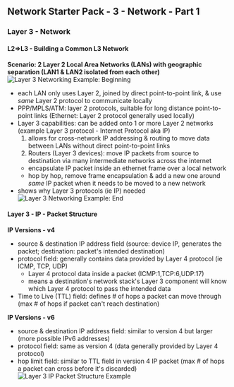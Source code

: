 ## Network Starter Pack - 3 - Network - Part 1 ##
### Layer 3 - Network
#### L2=>L3 - Building a Common L3 Network
**Scenario: 2 Layer 2 Local Area Networks (LANs) with geographic separation (LAN1 & LAN2 isolated from each other)**
![Layer 3 Networking Example: Beginning](https://i.postimg.cc/v82n0f0V/image22.png)
* each LAN only uses Layer 2, joined by direct point-to-point link, & use _same_ Layer 2 protocol to communicate locally
* PPP/MPLS/ATM: layer 2 protocols, suitable for long distance point-to-point links (Ethernet: Layer 2 protocol generally used locally)
* Layer 3 capabilities: can be added onto 1 or more Layer 2 networks (example Layer 3 protocol - Internet Protocol aka IP)
  1. allows for cross-network IP addressing & routing to move data between LANs without direct point-to-point links
  2. Routers (Layer 3 devices): move IP packets from source to destination via many intermediate networks across the internet
  * encapsulate IP packet inside an ethernet frame over a local network
  * hop by hop, remove frame encapsulation & add a new one around _same_ IP packet when it needs to be moved to a new network
* shows why Layer 3 protocols (ie IP) needed
![Layer 3 Networking Example: End](https://i.postimg.cc/HxhndGv9/image23.png)

#### Layer 3 - IP - Packet Structure
**IP Versions - v4** 
* source & destination IP address field (source: device IP, generates the packet; destination: packet's intended destination) 
* protocol field: generally contains data provided by Layer 4 protocol (ie ICMP, TCP, UDP)
  * Layer 4 protocol data inside a packet (ICMP:1,TCP:6,UDP:17)
  * means a destination's network stack's Layer 3 component will know which Layer 4 protocol to pass the intended data
* Time to Live (TTL) field: defines # of hops a packet can move through (max # of hops if packet can't reach destination)

**IP Versions - v6**
* source & destination IP address field: similar to version 4 but larger (more possible IPv6 addresses)
* protocol field: same as version 4 (data generally provided by Layer 4 protocol)
* hop limit field: similar to TTL field in version 4 IP packet (max # of hops a packet can cross before it's discarded)
![Layer 3 IP Packet Structure Example](https://i.postimg.cc/wxszDyx7/image24.png)
